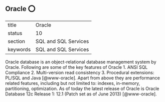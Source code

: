 ## Oracle :o:


|          |                      |
| -------- | -------------------- |
| title    | Oracle               | 
| status   | 10                   |
| section  | SQL and SQL Services |
| keywords | SQL and SQL Services |



Oracle database is an object-relational database management system by
Oracle. Following are some of the key features of Oracle 1. ANSI SQL
Compliance 2. Multi-version read consistency 3. Procedural extensions:
PL/SQL and Java [@www-oracle].  Apart from above they are
performance related features, including but not limited to: indexes,
in-memory, partitioning, optimization.  As of today the latest release
of Oracle is Oracle Database 12c Release 1: 12.1 (Patch set as of June
2013) [@www-oracle].




